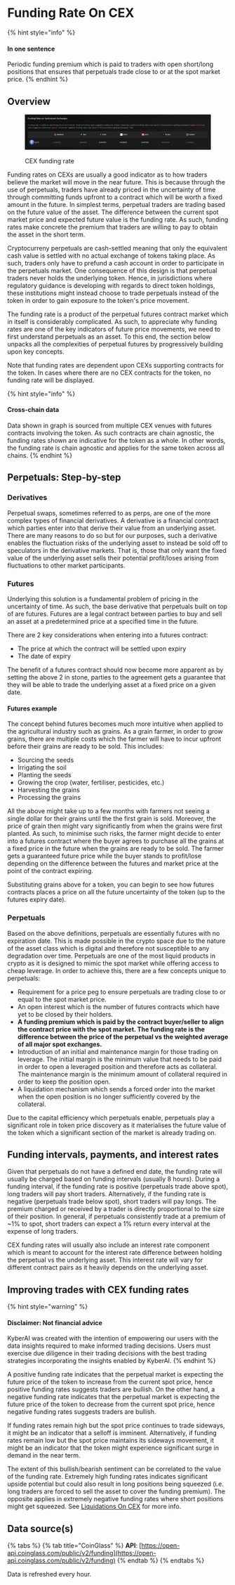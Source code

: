 # Funding Rate On CEX

{% hint style="info" %}
#### In one sentence

Periodic funding premium which is paid to traders with open short/long positions that ensures that perpetuals trade close to or at the spot market price.
{% endhint %}

## Overview

<figure><img src="../../../../.gitbook/assets/KyberAI_FundingRate.png" alt=""><figcaption><p>CEX funding rate</p></figcaption></figure>

Funding rates on CEXs are usually a good indicator as to how traders believe the market will move in the near future. This is because through the use of perpetuals, traders have already priced in the uncertainty of time through committing funds upfront to a contract which will be worth a fixed amount in the future. In simplest terms, perpetual traders are trading based on the future value of the asset. The difference between the current spot market price and expected future value is the funding rate. As such, funding rates make concrete the premium that traders are willing to pay to obtain the asset in the short term.

Cryptocurreny perpetuals are cash-settled meaning that only the equivalent cash value is settled with no actual exchange of tokens taking place. As such, traders only have to prefund a cash account in order to participate in the perpetuals market. One consequence of this design is that perpetual traders never holds the underlying token. Hence, in jurisdictions where regulatory guidance is developing with regards to direct token holdings, these institutions might instead choose to trade perpetuals instead of the token in order to gain exposure to the token's price movement.

The funding rate is a product of the perpetual futures contract market which in itself is considerably complicated. As such, to appreciate why funding rates are one of the key indicators of future price movements, we need to first understand perpetuals as an asset. To this end, the section below unpacks all the complexities of perpetual futures by progressively building upon key concepts.

Note that funding rates are dependent upon CEXs supporting contracts for the token. In cases where there are no CEX contracts for the token, no funding rate will be displayed.&#x20;

{% hint style="info" %}
#### Cross-chain data

Data shown in graph is sourced from multiple CEX venues with futures contracts involving the token. As such contracts are chain agnostic, the funding rates shown are indicative for the token as a whole. In other words, the funding rate is chain agnostic and applies for the same token across all chains.
{% endhint %}

## Perpetuals: Step-by-step

### Derivatives <a href="#id-569c" id="id-569c"></a>

Perpetual swaps, sometimes referred to as perps, are one of the more complex types of financial derivatives. A derivative is a financial contract which parties enter into that derive their value from an underlying asset. There are many reasons to do so but for our purposes, such a derivative enables the fluctuation risks of the underlying asset to instead be sold off to speculators in the derivative markets. That is, those that only want the fixed value of the underlying asset sells their potential profit/loses arising from fluctuations to other market participants.

### Futures <a href="#id-0848" id="id-0848"></a>

Underlying this solution is a fundamental problem of pricing in the uncertainty of time. As such, the base derivative that perpetuals built on top of are futures. Futures are a legal contract between parties to buy and sell an asset at a predetermined price at a specified time in the future.

There are 2 key considerations when entering into a futures contract:

* The price at which the contract will be settled upon expiry
* The date of expiry

The benefit of a futures contract should now become more apparent as by setting the above 2 in stone, parties to the agreement gets a guarantee that they will be able to trade the underlying asset at a fixed price on a given date.

#### Futures example

The concept behind futures becomes much more intuitive when applied to the agricultural industry such as grains. As a grain farmer, in order to grow grains, there are multiple costs which the farmer will have to incur upfront before their grains are ready to be sold. This includes:

* Sourcing the seeds
* Irrigating the soil
* Planting the seeds
* Growing the crop (water, fertiliser, pesticides, etc.)
* Harvesting the grains
* Processing the grains

All the above might take up to a few months with farmers not seeing a single dollar for their grains until the the first grain is sold. Moreover, the price of grain then might vary significantly from when the grains were first planted. As such, to minimise such risks, the farmer might decide to enter into a futures contract where the buyer agrees to purchase all the grains at a fixed price in the future when the grains are ready to be sold. The farmer gets a guaranteed future price while the buyer stands to profit/lose depending on the difference between the futures and market price at the point of the contract expiring.

Substituting grains above for a token, you can begin to see how futures contracts places a price on all the future uncertainty of the token (up to the futures expiry date).

### Perpetuals <a href="#id-05ac" id="id-05ac"></a>

Based on the above definitions, perpetuals are essentially futures with no expiration date. This is made possible in the crypto space due to the nature of the asset class which is digital and therefore not susceptible to any degradation over time. Perpetuals are one of the most liquid products in crypto as it is designed to mimic the spot market while offering access to cheap leverage. In order to achieve this, there are a few concepts unique to perpetuals:

* Requirement for a price peg to ensure perpetuals are trading close to or equal to the spot market price.
* An open interest which is the number of futures contracts which have yet to be closed by their holders.
* **A funding premium which is paid by the contract buyer/seller to align the contract price with the spot market. The funding rate is the difference between the price of the perpetual vs the weighted average of all major spot exchanges.**
* Introduction of an initial and maintenance margin for those trading on leverage. The initial margin is the minimum value that needs to be paid in order to open a leveraged position and therefore acts as collateral. The maintenance margin is the minimum amount of collateral required in order to keep the position open.
* A liquidation mechanism which sends a forced order into the market when the open position is no longer sufficiently covered by the collateral.

Due to the capital efficiency which perpetuals enable, perpetuals play a significant role in token price discovery as it materialises the future value of the token which a significant section of the market is already trading on.

## Funding intervals, payments, and interest rates

Given that perpetuals do not have a defined end date, the funding rate will usually be charged based on funding intervals (usually 8 hours). During a funding interval, if the funding rate is positive (perpetuals trade above spot), long traders will pay short traders. Alternatively, if the funding rate is negative (perpetuals trade below spot), short traders will pay longs. The premium charged or received by a trader is directly proportional to the size of their position. In general, if perpetuals consistently trade at a premium of \~1% to spot, short traders can expect a 1% return every interval at the expense of long traders.

CEX funding rates will usually also include an interest rate component which is meant to account for the interest rate difference between holding the perpetual vs the underlying asset. This interest rate will vary for different contract pairs as it heavily depends on the underlying asset.

## Improving trades with CEX funding rates

{% hint style="warning" %}
#### Disclaimer: Not financial advice

KyberAI was created with the intention of empowering our users with the data insights required to make informed trading decisions. Users must exercise due diligence in their trading decisions with the best trading strategies incorporating the insights enabled by KyberAI.
{% endhint %}

A positive funding rate indicates that the perpetual market is expecting the future price of the token to increase from the current spot price, hence positive funding rates suggests traders are bullish. On the other hand, a negative funding rate indicates that the perpetual market is expecting the future price of the token to decrease from the current spot price, hence negative funding rates suggests traders are bullish.

If funding rates remain high but the spot price continues to trade sideways, it might be an indicator that a selloff is imminent. Alternatively, if funding rates remain low but the spot price maintains its sideways movement, it might be an indicator that the token might experience significant surge in demand in the near term.

The extent of this bullish/bearish sentiment can be correlated to the value of the funding rate. Extremely high funding rates indicates significant upside potential but could also result in long positions being squeezed (i.e. long traders are forced to sell the asset to cover the funding premium). The opposite applies in extremely negative funding rates where short positions might get squeezed. See [Liquidations On CEX](liquidations-on-cex.md) for more info.

## Data source(s)

{% tabs %}
{% tab title="CoinGlass" %}
**API**: [https://open-api.coinglass.com/public/v2/funding](https://open-api.coinglass.com/public/v2/funding)
{% endtab %}
{% endtabs %}

Data is refreshed every hour.
